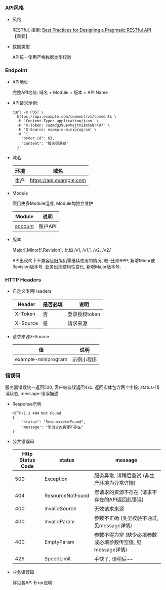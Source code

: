### API风格

- 风格 

  RESTful, 指南: <a href="https://www.vinaysahni.com/best-practices-for-a-pragmatic-restful-api" target="_blank">Best Practices for Designing a Pragmatic RESTful API</a> 【重要】

- 数据类型

  API统一使用严格数据类型校验 


### Endpoint

- API地址

  完整API地址: 域名 + Module + 版本 + API Name

- API请求示例:
  ```
  curl -X POST \
    https://api.example.com/comment/v1/comments \
    -H 'Content-Type: application/json' \
    -H 'X-Token: vuomdg39uevkajtnismb68r407' \
    -H 'X-Source: example-miniprogram' \
    -d '{
      "order_id": 62,
      "content": "服务很满意"
    }'
  ```

- 域名

  环境 | 域名
  ---|---
  生产 | https://api.example.com

- Module

  项目由多Module组成, Module均独立维护

  Module | 说明
  ---|---
  [account](#api-account)             | 账户API           

- 版本

  Major[.Minor][.Revision], 比如 /v1, /v1.1, /v2, /v2.1

  API出现向下不兼容且旧版仍需继续使用的情况, ~~嗯, 比如APP,~~ 新增Minor或Revision版本号. 业务出现结构性变化, 新增Major版本号.


### HTTP Headers

- 自定义专用Headers

  Header | 是否必填 | 说明
  ---|---|---
  X-Token     | 否 | 登录授权token
  X-Source    | 是 | 请求来源

- 请求来源X-Source

  值 | 说明
  --- | ---
  example-miniprogram | 示例小程序


### 错误码

服务器错误统一返回500, 客户端错误返回4xx. 返回实体包含两个字段: status-错误状态, message-错误描述

- Response示例

  ```
  HTTP/1.1 404 Not Found
  {
      "status": "ResourceNotFound",
      "message": "您请求的资源不存在"
  }
  ```

- 公共错误码

  Http Status Code | status | message
  ---|---|---
  500 | Exception             | 服务异常, 请稍后重试 (非生产环境为异常详情)
  404 | ResourceNotFound      | 您请求的资源不存在 (请求不存在的API返回此错误)
  400 | InvalidSource         | 无效请求来源
  400 | InvalidParam          | 参数不正确 (类型校验不通过, 见message详情)
  400 | EmptyParam            | 参数不得为空 (缺少必填参数或必填参数传空值, 见message详情)
  429 | SpeedLimit            | 手快了, 请稍后~~

- 业务错误码

  详见各API Error说明

